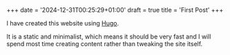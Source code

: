 +++
date = '2024-12-31T00:25:29+01:00'
draft = true
title = 'First Post'
+++

I have created this website using [Hugo](https://gohugo.io/).

It is a static and minimalist, which means it should be very fast and I will spend most time creating content rather than tweaking the site itself.